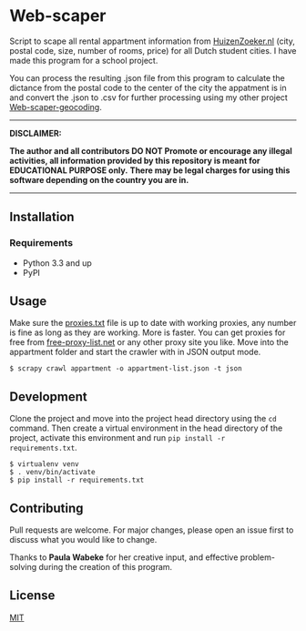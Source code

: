 # Web-scaper

Script to scape all rental appartment information from [HuizenZoeker.nl](https://www.huizenzoeker.nl) (city, postal code, size, number of rooms, price) for all Dutch student cities. I have made this program for a school project.

You can process the resulting .json file from this program to calculate the dictance from the postal code to the center of the city the appatment is in and convert the .json to .csv for further processing using my other project [Web-scaper-geocoding](https://github.com/bob-swinkels/Web-scraper-geocoding).

---
**DISCLAIMER:**

**The author and all contributors DO NOT Promote or encourage any illegal activities, all information provided by this repository is meant for EDUCATIONAL PURPOSE only.** **There may be legal charges for using this software depending on the country you are in.**

---

## Installation
### Requirements
* Python 3.3 and up
* PyPI

## Usage
Make sure the [proxies.txt](appartment\appartment\proxies.txt) file is up to date with working proxies, any number is fine as long as they are working. More is faster. You can get proxies for free from [free-proxy-list.net](https://free-proxy-list.net/) or any other proxy site you like.
Move into the appartment folder and start the crawler with in JSON output mode.
```
$ scrapy crawl appartment -o appartment-list.json -t json
```

## Development
Clone the project and move into the project head directory using the ```cd``` command. Then create a virtual environment in the head directory of the project, activate this environment and run ```pip install -r requirements.txt```.
```
$ virtualenv venv
$ . venv/bin/activate
$ pip install -r requirements.txt
```

## Contributing
Pull requests are welcome. For major changes, please open an issue first to discuss what you would like to change.

Thanks to **Paula Wabeke** for her creative input, and effective problem-solving during the creation of this program.

## License
[MIT](LICENSE)

